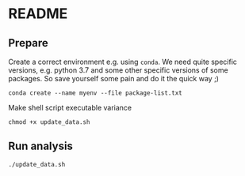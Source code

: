 # README

## Prepare
Create a correct environment e.g. using `conda`. We need quite specific versions, e.g. python 3.7 and some other specific versions of some packages. So save yourself some pain and do it the quick way ;)
```
conda create --name myenv --file package-list.txt
```
Make shell script executable variance
```
chmod +x update_data.sh
```

## Run analysis
```
./update_data.sh
```
